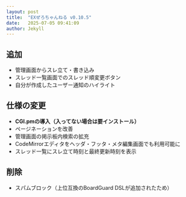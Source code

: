 ```yaml
---
layout: post
title:  "EXぜろちゃんねる v0.10.5"
date:   2025-07-05 09:41:09
author: Jekyll
---
```

## 追加
+ 管理画面からスレ立て・書き込み
+ スレッド一覧画面でのスレッド順変更ボタン
+ 自分が作成したユーザー通知のハイライト

## 仕様の変更
+ **CGI.pmの導入（入ってない場合は要インストール）**
+ ページネーションを改善
+ 管理画面の掲示板内検索の拡充
+ CodeMirrorエディタをヘッダ・フッタ・メタ編集画面でも利用可能に
+ スレッド一覧にスレ立て時刻と最終更新時刻を表示

## 削除
+ スパムブロック（上位互換のBoardGuard DSLが追加されたため）
